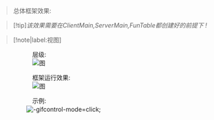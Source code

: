 > 总体框架效果:  

> [!tip]*该效果需要在ClientMain,ServerMain,FunTable都创建好的前提下 !*

> [!note|label:视图]
 
 　　　　　　层级:  
 　　　　　　![图](/图片/总体.png ':size=40%')  
   
   
 　　　　　　框架运行效果:  
 　　　　　　![图](/图片/层级.png ':size=30%')  


  　　　　　　示例:  
    　　　　　![](/视频/示例.gif "-gifcontrol-mode=click;")